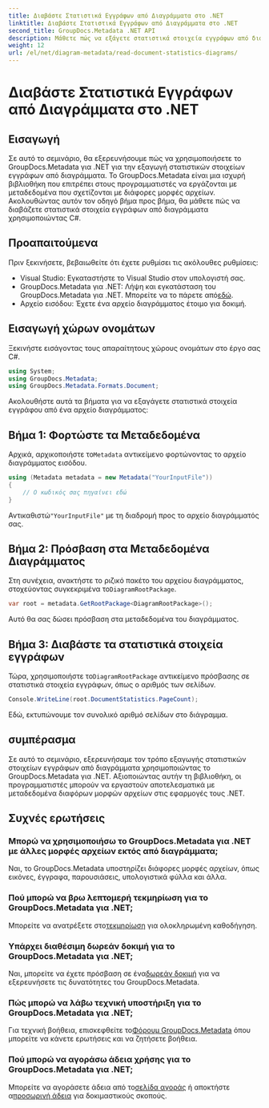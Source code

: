 ```yaml
---
title: Διαβάστε Στατιστικά Εγγράφων από Διαγράμματα στο .NET
linktitle: Διαβάστε Στατιστικά Εγγράφων από Διαγράμματα στο .NET
second_title: GroupDocs.Metadata .NET API
description: Μάθετε πώς να εξάγετε στατιστικά στοιχεία εγγράφων από διαγράμματα στο .NET χρησιμοποιώντας το GroupDocs.Metadata, μια ισχυρή βιβλιοθήκη χειρισμού μεταδεδομένων.
weight: 12
url: /el/net/diagram-metadata/read-document-statistics-diagrams/
---
```


# Διαβάστε Στατιστικά Εγγράφων από Διαγράμματα στο .NET

## Εισαγωγή
Σε αυτό το σεμινάριο, θα εξερευνήσουμε πώς να χρησιμοποιήσετε το GroupDocs.Metadata για .NET για την εξαγωγή στατιστικών στοιχείων εγγράφων από διαγράμματα. Το GroupDocs.Metadata είναι μια ισχυρή βιβλιοθήκη που επιτρέπει στους προγραμματιστές να εργάζονται με μεταδεδομένα που σχετίζονται με διάφορες μορφές αρχείων. Ακολουθώντας αυτόν τον οδηγό βήμα προς βήμα, θα μάθετε πώς να διαβάζετε στατιστικά στοιχεία εγγράφων από διαγράμματα χρησιμοποιώντας C#.
## Προαπαιτούμενα
Πριν ξεκινήσετε, βεβαιωθείτε ότι έχετε ρυθμίσει τις ακόλουθες ρυθμίσεις:
- Visual Studio: Εγκαταστήστε το Visual Studio στον υπολογιστή σας.
-  GroupDocs.Metadata για .NET: Λήψη και εγκατάσταση του GroupDocs.Metadata για .NET. Μπορείτε να το πάρετε από[εδώ](https://releases.groupdocs.com/metadata/net/).
- Αρχείο εισόδου: Έχετε ένα αρχείο διαγράμματος έτοιμο για δοκιμή.

## Εισαγωγή χώρων ονομάτων
Ξεκινήστε εισάγοντας τους απαραίτητους χώρους ονομάτων στο έργο σας C#.
```csharp
using System;
using GroupDocs.Metadata;
using GroupDocs.Metadata.Formats.Document;
```

Ακολουθήστε αυτά τα βήματα για να εξαγάγετε στατιστικά στοιχεία εγγράφου από ένα αρχείο διαγράμματος:
## Βήμα 1: Φορτώστε τα Μεταδεδομένα
 Αρχικά, αρχικοποιήστε το`Metadata` αντικείμενο φορτώνοντας το αρχείο διαγράμματος εισόδου.
```csharp
using (Metadata metadata = new Metadata("YourInputFile"))
{
    // Ο κωδικός σας πηγαίνει εδώ
}
```
 Αντικαθιστώ`"YourInputFile"` με τη διαδρομή προς το αρχείο διαγράμματός σας.
## Βήμα 2: Πρόσβαση στα Μεταδεδομένα Διαγράμματος
 Στη συνέχεια, ανακτήστε το ριζικό πακέτο του αρχείου διαγράμματος, στοχεύοντας συγκεκριμένα το`DiagramRootPackage`.
```csharp
var root = metadata.GetRootPackage<DiagramRootPackage>();
```
Αυτό θα σας δώσει πρόσβαση στα μεταδεδομένα του διαγράμματος.
## Βήμα 3: Διαβάστε τα στατιστικά στοιχεία εγγράφων
 Τώρα, χρησιμοποιήστε το`DiagramRootPackage` αντικείμενο πρόσβασης σε στατιστικά στοιχεία εγγράφων, όπως ο αριθμός των σελίδων.
```csharp
Console.WriteLine(root.DocumentStatistics.PageCount);
```
Εδώ, εκτυπώνουμε τον συνολικό αριθμό σελίδων στο διάγραμμα.

## συμπέρασμα
Σε αυτό το σεμινάριο, εξερευνήσαμε τον τρόπο εξαγωγής στατιστικών στοιχείων εγγράφων από διαγράμματα χρησιμοποιώντας το GroupDocs.Metadata για .NET. Αξιοποιώντας αυτήν τη βιβλιοθήκη, οι προγραμματιστές μπορούν να εργαστούν αποτελεσματικά με μεταδεδομένα διαφόρων μορφών αρχείων στις εφαρμογές τους .NET.

## Συχνές ερωτήσεις
### Μπορώ να χρησιμοποιήσω το GroupDocs.Metadata για .NET με άλλες μορφές αρχείων εκτός από διαγράμματα;
Ναι, το GroupDocs.Metadata υποστηρίζει διάφορες μορφές αρχείων, όπως εικόνες, έγγραφα, παρουσιάσεις, υπολογιστικά φύλλα και άλλα.
### Πού μπορώ να βρω λεπτομερή τεκμηρίωση για το GroupDocs.Metadata για .NET;
 Μπορείτε να ανατρέξετε στο[τεκμηρίωση](https://tutorials.groupdocs.com/metadata/net/) για ολοκληρωμένη καθοδήγηση.
### Υπάρχει διαθέσιμη δωρεάν δοκιμή για το GroupDocs.Metadata για .NET;
 Ναι, μπορείτε να έχετε πρόσβαση σε ένα[δωρεάν δοκιμή](https://releases.groupdocs.com/) για να εξερευνήσετε τις δυνατότητες του GroupDocs.Metadata.
### Πώς μπορώ να λάβω τεχνική υποστήριξη για το GroupDocs.Metadata για .NET;
 Για τεχνική βοήθεια, επισκεφθείτε το[Φόρουμ GroupDocs.Metadata](https://forum.groupdocs.com/c/metadata/14) όπου μπορείτε να κάνετε ερωτήσεις και να ζητήσετε βοήθεια.
### Πού μπορώ να αγοράσω άδεια χρήσης για το GroupDocs.Metadata για .NET;
 Μπορείτε να αγοράσετε άδεια από το[σελίδα αγοράς](https://purchase.groupdocs.com/buy) ή αποκτήστε α[προσωρινή άδεια](https://purchase.groupdocs.com/temporary-license/) για δοκιμαστικούς σκοπούς.